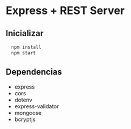 # Express + REST Server

## Inicializar


```bash
  npm install
  npm start
```


## Dependencias

- express
- cors
- dotenv
- express-validator
- mongoose
- bcryptjs
